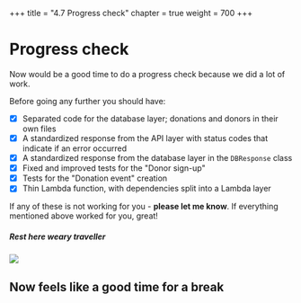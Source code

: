 +++
title = "4.7 Progress check"
chapter = true
weight = 700
+++

# Progress check

Now would be a good time to do a progress check because we did a lot of work.

Before going any further you should have:

- [x] Separated code for the database layer; donations and donors in their own files
- [x] A standardized response from the API layer with status codes that indicate if an error occurred
- [x] A standardized response from the database layer in the `DBResponse` class
- [x] Fixed and improved tests for the "Donor sign-up"
- [x] Tests for the "Donation event" creation
- [x] Thin Lambda function, with dependencies split into a Lambda layer

If any of these is not working for you - **please let me know**. If everything mentioned above worked for you, great!

##### Rest here weary traveller
![](/images/rest_here.gif)

## Now feels like a good time for a break